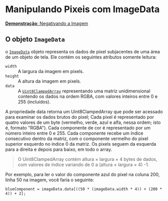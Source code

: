 # Manipulando Pixeis com ImageData 

[**Demonstração**: Negativando a Imagem](https://eduardoferr.github.io/trabalhando_pixeis)

<h2 id="The_ImageData_object">O objeto <code>ImageData</code></h2>

<p>o <a href="https://developer.mozilla.org/en-US/docs/Web/API/ImageData" title="The ImageData interface represents the underlying pixel data of an area of a <canvas> element. It is created using the ImageData() constructor or creator methods on the CanvasRenderingContext2D object associated with a canvas: createImageData() and getImageData(). It can also be used to set a part of the canvas by using putImageData()."><code>ImageData</code></a> objeto representa os dados de pixel subjacentes de uma área de um objeto de tela. Ele contém os seguintes atributos somente leitura:</p>

<dl>
 <dt><code>width</code></dt>
 <dd>A largura da imagem em pixels.</dd>
 <dt><code>height</code></dt>
 <dd>A altura da imagem em pixels.</dd>
 <dt><code>data</code></dt>
 <dd>A <a href="https://developer.mozilla.org/en-US/docs/Web/JavaScript/Reference/Global_Objects/Uint8ClampedArray" title="The Uint8ClampedArray typed array represents an array of 8-bit unsigned integers clamped to 0-255; if you specified a value that is out of the range of [0,255], 0 or 255 will be set instead; if you specify a non-integer, the nearest integer&nbsp;will be set. The contents are initialized to 0. Once established, you can reference elements in the array using the object's methods, or using standard array index syntax (that is, using bracket notation)."><code>Uint8ClampedArray</code></a> representando uma matriz unidimensional contendo os dados na ordem RGBA, com valores inteiros entre 0 e 255 (incluídos).</dd>
</dl>

<p>A propriedade data retorna um Uint8ClampedArray que pode ser acessado para examinar os dados brutos do pixel; Cada pixel é representado por quatro valores de um byte (vermelho, verde, azul e alfa, nessa ordem; isto é, formato "RGBA"). Cada componente de cor é representado por um número inteiro entre 0 e 255. Cada componente recebe um índice consecutivo dentro da matriz, com o componente vermelho do pixel superior esquerdo no índice 0 da matriz. Os pixels seguem da esquerda para a direita e depois para baixo, em todo o array.</p>

>O Uint8ClampedArray contém altura × largura × 4 bytes de dados, com valores de índice variando de 0 a (altura × largura × 4) -1.

<p>Por exemplo, para ler o valor do componente azul do pixel na coluna 200, linha 50 na imagem, você faria o seguinte:</p>
<code>blueComponent = imageData.data[((50 * (imageData.width * 4)) + (200 * 4)) + 2];</code>

